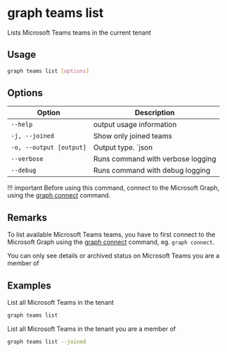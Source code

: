 # graph teams list

Lists Microsoft Teams teams in the current tenant

## Usage

```sh
graph teams list [options]
```

## Options

Option|Description
------|-----------
`--help`|output usage information
`-j, --joined`|Show only joined teams
`-o, --output [output]`|Output type. `json|text`. Default `text`
`--verbose`|Runs command with verbose logging
`--debug`|Runs command with debug logging

!!! important
    Before using this command, connect to the Microsoft Graph, using the [graph connect](../connect.md) command.

## Remarks

To list available Microsoft Teams teams, you have to first connect to the Microsoft Graph using the [graph connect](../connect.md) command, eg. `graph connect`.

You can only see details or archived status on Microsoft Teams you are a member of

## Examples

List all Microsoft Teams in the tenant

```sh
graph teams list
```

List all Microsoft Teams in the tenant you are a member of

```sh
graph teams list --joined
```